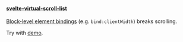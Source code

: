 #### [svelte-virtual-scroll-list]

[Block-level element bindings] (e.g. `bind:clientWidth`) breaks scrolling.

Try with [demo].

[svelte-virtual-scroll-list]: https://github.com/v1ack/svelte-virtual-scroll-list
[Block-level element bindings]: https://svelte.dev/docs/element-directives#block-level-element-bindings
[demo]: https://eugenegoroschenya.github.io/svelte-virtual-scroll-list-bind-client_width-breaks-scrolling/
